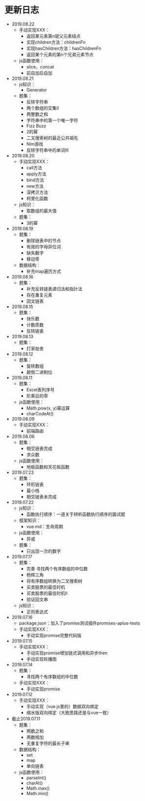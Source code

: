 # 更新日志
<!-- 此为更新日志，记录每次/每日commit更新的主要内容 -->
- 2019.08.22
  - 手动实现XXX：
    - 返回某元素第n层父元素结点
    - 实现children方法：childrenFn
    - 实现hasChildren方法：hasChildrenFn
    - 返回某个元素的第n个兄弟元素节点
  - js函数使用：
    - slice，concat
    - 前自加后自加
- 2019.08.21
  - js知识：
    - Generator
  - 题集：
    - 反转字符串
    - 两个数组的交集II
    - 两整数之和
    - 字符串中的第一个唯一字符
    - Fizz Buzz
    - 2的幂
    - 二叉搜索树的最近公共祖先
    - Nim游戏
    - 反转字符串中的单词III
- 2019.08.20
  - 手动实现XXX：
    - call方法
    - apply方法
    - bind方法
    - new方法
    - 深拷贝方法
    - 柯里化函数
  - js知识：
    - 取数组的最大值
  - 题集：
    - 3的幂
- 2019.08.19
  - 题集：
    - 删除链表中的节点
    - 有效的字母异位词
    - 缺失数字
    - 移动零
  - 数据结构：
    - 补充map遍历方式
- 2019.08.16
  - 题集：
    - 补充反转链表递归法和指针法
    - 存在重复元素
    - 回文链表
- 2019.08.15
  - 题集：
    - 快乐数
    - 计数质数
    - 反转链表
- 2019.08.13
  - 题集：
    - 打家劫舍
- 2019.08.12
  - 题集：
    - 旋转数组
    - 颠倒二进制位
- 2019.08.11
  - 题集：
    - Excel表列序号
    - 阶乘后的零
  - js函数使用：
    - Math.pow(x, y)幂运算
    - charCodeAt()
- 2019.08.09
  - 手动实现XXX：
    - 前端路由
- 2019.08.06
  - 题集：
    - 相交链表完成
    - 求众数
  - js函数使用：
    - 地板函数和天花板函数
- 2019.07.23
  - 题集：
    - 环形链表
    - 最小栈
    - 相交链表未完成
- 2019.07.22
  - js知识：
    - 函数执行顺序：一道关于辨析函数执行顺序的面试题
  - 框架知识：
    - vue.md：生命周期
  - js函数使用：
    - 异或
  - 题集：
    - 只出现一次的数字
- 2019.07.17
  - 题集：
    - 完善 寻找两个有序数组的中位数
    - 杨辉三角
    - 将有序数组转换为二叉搜索树
    - 买卖股票的最佳时机
    - 买卖股票的最佳时机II
    - 验证回文串
  - js知识：
    - 正则表达式
- 2019.07.16
  - package.json：加入了promise测试插件promises-aplus-tests
  - 手动实现XXX：
    - 手动实现promise完整代码版
- 2019.07.15
  - 手动实现XXX：
    - 手动实现promise增加链式调用和异步then
    - 手动实现轮播图
- 2019.07.14
  - 题集：
    - 寻找两个有序数组的中位数
  - 手动实现XXX：
    - 手动实现promise
- 2019.07.12
  - 手动实现XXX：
    - 手动实现（vue.js里的）数据双向绑定
    - 缩水版双向绑定（大致思路还是与vue一致）
- 截止2019.07.11
  - 题集：
    - 两数之和
    - 两数相加
    - 无重复字符的最长子串
  - 数据结构：
    - set
    - map
    - 单向链表
  - js函数使用：
    - parseInt()
    - charAt()
    - Math.max()
    - Math.min()
